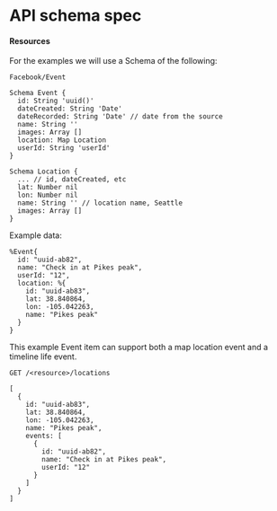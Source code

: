 # API schema spec


#### Resources
For the examples we will use a Schema of the following:


`Facebook/Event`
```
Schema Event {
  id: String 'uuid()'
  dateCreated: String 'Date'
  dateRecorded: String 'Date' // date from the source
  name: String ''
  images: Array []
  location: Map Location
  userId: String 'userId'
}

Schema Location {
  ... // id, dateCreated, etc
  lat: Number nil
  lon: Number nil
  name: String '' // location name, Seattle
  images: Array []
}
```

Example data:

```
%Event{
  id: "uuid-ab82",
  name: "Check in at Pikes peak",
  userId: "12",
  location: %{
    id: "uuid-ab83",
    lat: 38.840864,
    lon: -105.042263,
    name: "Pikes peak"
  }
}
```

This example Event item can support both a map location event and a timeline life event.

```
GET /<resource>/locations

[
  {
    id: "uuid-ab83",
    lat: 38.840864,
    lon: -105.042263,
    name: "Pikes peak",
    events: [
      {
        id: "uuid-ab82",
        name: "Check in at Pikes peak",
        userId: "12"
      }
    ]
  }
]
```
